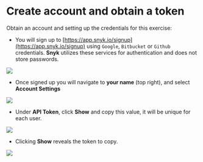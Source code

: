 # Create account and obtain a token

Obtain an account and setting up the credentials for this exercise:

* You will sign up to [https://app.snyk.io/signup](https://app.snyk.io/signup) using `Google`, `Bitbucket` or `Github` credentials. **Snyk** utilizes these services for authentication and does not store passwords.

![](https://github.com/snyk/user-docs/tree/0874305e3aea1ea3c57b0398879776ac062b3479/.gitbook/assets/snyk_1_login.png)

* Once signed up you will navigate to **your name** \(top right\), and select **Account Settings**

![](https://github.com/snyk/user-docs/tree/0874305e3aea1ea3c57b0398879776ac062b3479/.gitbook/assets/snyk_2_account_settings.png)

* Under **API Token**, click **Show** and copy this value, it will be unique for each user.

![](https://github.com/snyk/user-docs/tree/0874305e3aea1ea3c57b0398879776ac062b3479/.gitbook/assets/snyk_3_api_token.png)

* Clicking **Show** reveals the token to copy.

![](https://github.com/snyk/user-docs/tree/0874305e3aea1ea3c57b0398879776ac062b3479/.gitbook/assets/snyk_3b_api_token_show.png)

